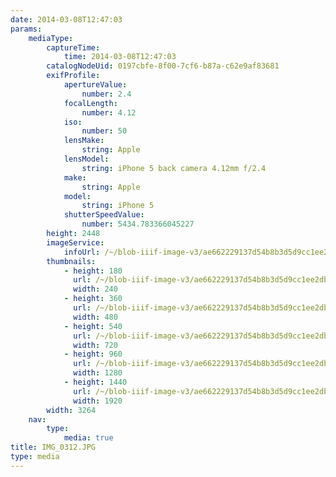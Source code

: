 ```yaml
---
date: 2014-03-08T12:47:03
params:
    mediaType:
        captureTime:
            time: 2014-03-08T12:47:03
        catalogNodeUid: 0197cbfe-8f00-7cf6-b87a-c62e9af83681
        exifProfile:
            apertureValue:
                number: 2.4
            focalLength:
                number: 4.12
            iso:
                number: 50
            lensMake:
                string: Apple
            lensModel:
                string: iPhone 5 back camera 4.12mm f/2.4
            make:
                string: Apple
            model:
                string: iPhone 5
            shutterSpeedValue:
                number: 5434.783366045227
        height: 2448
        imageService:
            infoUrl: /~/blob-iiif-image-v3/ae662229137d54b8b3d5d9cc1ee2dbae8957ed2e61fb583e3e1b9779dfeb5521/info.json
        thumbnails:
            - height: 180
              url: /~/blob-iiif-image-v3/ae662229137d54b8b3d5d9cc1ee2dbae8957ed2e61fb583e3e1b9779dfeb5521/full/240%2C180/0/default.jpg
              width: 240
            - height: 360
              url: /~/blob-iiif-image-v3/ae662229137d54b8b3d5d9cc1ee2dbae8957ed2e61fb583e3e1b9779dfeb5521/full/480%2C360/0/default.jpg
              width: 480
            - height: 540
              url: /~/blob-iiif-image-v3/ae662229137d54b8b3d5d9cc1ee2dbae8957ed2e61fb583e3e1b9779dfeb5521/full/720%2C540/0/default.jpg
              width: 720
            - height: 960
              url: /~/blob-iiif-image-v3/ae662229137d54b8b3d5d9cc1ee2dbae8957ed2e61fb583e3e1b9779dfeb5521/full/1280%2C960/0/default.jpg
              width: 1280
            - height: 1440
              url: /~/blob-iiif-image-v3/ae662229137d54b8b3d5d9cc1ee2dbae8957ed2e61fb583e3e1b9779dfeb5521/full/1920%2C1440/0/default.jpg
              width: 1920
        width: 3264
    nav:
        type:
            media: true
title: IMG_0312.JPG
type: media
---
```

